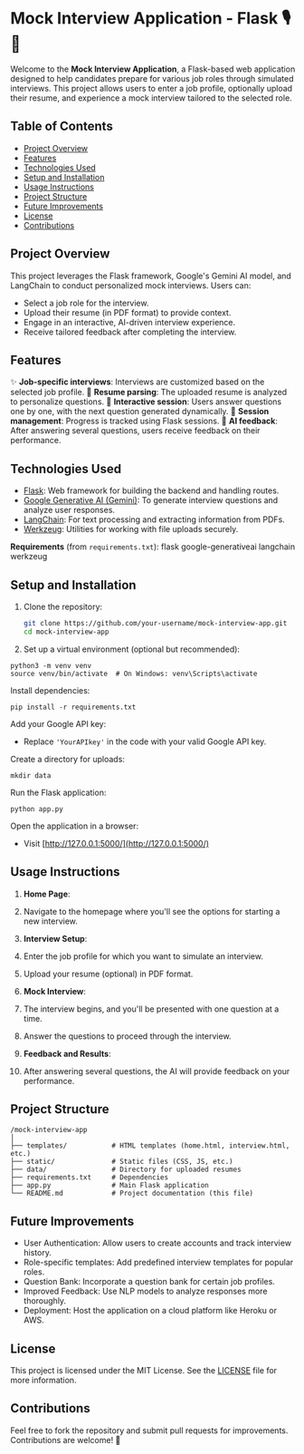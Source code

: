 # Mock Interview Application - Flask 🎙️💼

Welcome to the **Mock Interview Application**, a Flask-based web application designed to help candidates prepare for various job roles through simulated interviews. This project allows users to enter a job profile, optionally upload their resume, and experience a mock interview tailored to the selected role.

## Table of Contents

- [Project Overview](#project-overview)
- [Features](#features)
- [Technologies Used](#technologies-used)
- [Setup and Installation](#setup-and-installation)
- [Usage Instructions](#usage-instructions)
- [Project Structure](#project-structure)
- [Future Improvements](#future-improvements)
- [License](#license)
- [Contributions](#contributions)

## Project Overview

This project leverages the Flask framework, Google's Gemini AI model, and LangChain to conduct personalized mock interviews. Users can:

- Select a job role for the interview.
- Upload their resume (in PDF format) to provide context.
- Engage in an interactive, AI-driven interview experience.
- Receive tailored feedback after completing the interview.

## Features

✨ **Job-specific interviews**: Interviews are customized based on the selected job profile.
📄 **Resume parsing**: The uploaded resume is analyzed to personalize questions.
💬 **Interactive session**: Users answer questions one by one, with the next question generated dynamically.
🔄 **Session management**: Progress is tracked using Flask sessions.
🤖 **AI feedback**: After answering several questions, users receive feedback on their performance.

## Technologies Used

- [Flask](https://flask.palletsprojects.com/): Web framework for building the backend and handling routes.
- [Google Generative AI (Gemini)](https://cloud.google.com/ai-platform/training/docs/algorithms/gemini): To generate interview questions and analyze user responses.
- [LangChain](https://python.langchain.com/): For text processing and extracting information from PDFs.
- [Werkzeug](https://werkzeug.palletsprojects.com/): Utilities for working with file uploads securely.

**Requirements** (from `requirements.txt`): 
flask
google-generativeai
langchain
werkzeug

## Setup and Installation

1. Clone the repository:
   ```bash
   git clone https://github.com/your-username/mock-interview-app.git
   cd mock-interview-app

2. Set up a virtual environment (optional but recommended):

```shellscript
python3 -m venv venv
source venv/bin/activate  # On Windows: venv\Scripts\activate
```


Install dependencies:

```shellscript
pip install -r requirements.txt
```


Add your Google API key:

- Replace `'YourAPIkey'` in the code with your valid Google API key.



Create a directory for uploads:

```shellscript
mkdir data
```


Run the Flask application:

```shellscript
python app.py
```


Open the application in a browser:

- Visit [http://127.0.0.1:5000/](http://127.0.0.1:5000/)

## Usage Instructions

1. **Home Page**:

1. Navigate to the homepage where you'll see the options for starting a new interview.



2. **Interview Setup**:

1. Enter the job profile for which you want to simulate an interview.
2. Upload your resume (optional) in PDF format.



3. **Mock Interview**:

1. The interview begins, and you'll be presented with one question at a time.
2. Answer the questions to proceed through the interview.



4. **Feedback and Results**:

1. After answering several questions, the AI will provide feedback on your performance.

## Project Structure

```plaintext
/mock-interview-app
│
├── templates/           # HTML templates (home.html, interview.html, etc.)
├── static/              # Static files (CSS, JS, etc.)
├── data/                # Directory for uploaded resumes
├── requirements.txt     # Dependencies
├── app.py               # Main Flask application
└── README.md            # Project documentation (this file)
```

## Future Improvements

- User Authentication: Allow users to create accounts and track interview history.
- Role-specific templates: Add predefined interview templates for popular roles.
- Question Bank: Incorporate a question bank for certain job profiles.
- Improved Feedback: Use NLP models to analyze responses more thoroughly.
- Deployment: Host the application on a cloud platform like Heroku or AWS.

## License

This project is licensed under the MIT License. See the [LICENSE](LICENSE) file for more information.

## Contributions

Feel free to fork the repository and submit pull requests for improvements. Contributions are welcome! 🎉
